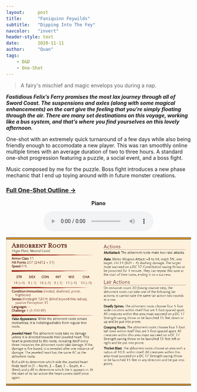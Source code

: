 ```yaml
---
layout:     post
title:      "Faniquinn Feywilds"
subtitle:   "Dipping Into The Fey"
navcolor:   "invert"
header-style: text
date:       2020-11-11
author:     "Quan"
tags:
    - D&D
    - One-Shot
---
```


> A fairy's mischief and magic envelops you during a nap. 

***Fastidious Felix’s Ferry promises the most lax journey through all of Sword Coast. The suspensions and axles (along with some magical enhancements) on the cart give the feeling that you’re simply floating through the air. There are many set destinations on this voyage, working like a bus system, and that’s where you find yourselves on this lovely afternoon.***

One-shot with an extremely quick turnaround of a few days while also being friendly enough to accomodate a new player. This was ran smoothly online multiple times with an average duration of two to three hours. A standard one-shot progression featuring a puzzle, a social event, and a boss fight.

Music composed by me for the puzzle. Boss fight introduces a new phase mechanic that I end up toying around with in future monster creations.

### [Full One-Shot Outline →](https://docs.google.com/document/d/e/2PACX-1vTN7de1ZHAab2AEkb6bRBlwWTJ_FMaEazHzKGxYGDi2ggDu4XBdV0_zKrV8OstEETXT7-hiWIt9Amq5/pub) <!-- Link to full story -->

<div style="text-align: center;">
   <p style="font-weight: bold;">Piano</p>
   <audio controls>
       <source src="/assets/audio/faniquinn.mp3" type="audio/mpeg">
       Your browser does not support the audio element.
   </audio>
</div>

![My Image](/assets/images/abhorrentroots.png "Abhorrent Roots")